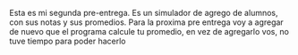 Esta es mi segunda pre-entrega. Es un simulador de agrego de alumnos, con sus notas y sus promedios. Para la proxima pre entrega voy a agregar de nuevo que el programa calcule tu promedio, en vez de agregarlo vos, no tuve tiempo para poder hacerlo
